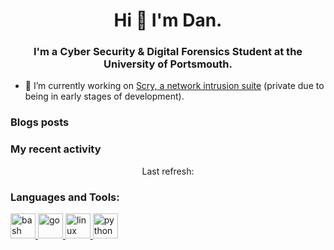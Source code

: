 <h1 align="center">Hi 👋 I'm Dan.</h1>
<h3 align="center">I'm a Cyber Security & Digital Forensics Student at the University of Portsmouth.</h3>

- 🔭 I’m currently working on [Scry, a network intrusion suite](https://github.com/0xpink/Scry) (private due to being in early stages of development).

### Blogs posts
<!-- BLOG-POST-LIST:START -->
<!-- BLOG-POST-LIST:END -->


### My recent activity

<!-- GITHUB_ACTIVITY:{"rows": 10} -->

<p align="center">
  Last refresh:
  <b><!-- TIMESTAMP --></b>
</p>

<h3 align="left">Languages and Tools:</h3>
<p align="left"> <a href="https://www.gnu.org/software/bash/" target="_blank"> <img src="https://www.vectorlogo.zone/logos/gnu_bash/gnu_bash-icon.svg" alt="bash" width="40" height="40"/> </a> <a href="https://golang.org" target="_blank"> <img src="https://devicons.github.io/devicon/devicon.git/icons/go/go-original.svg" alt="go" width="40" height="40"/> </a> <a href="https://www.linux.org/" target="_blank"> <img src="https://devicons.github.io/devicon/devicon.git/icons/linux/linux-original.svg" alt="linux" width="40" height="40"/> </a> <a href="https://www.python.org" target="_blank"> <img src="https://devicons.github.io/devicon/devicon.git/icons/python/python-original.svg" alt="python" width="40" height="40"/> </a> </p>
